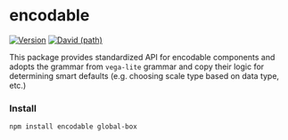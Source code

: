 # encodable

[![Version](https://img.shields.io/npm/v/encodable.svg?style=flat)](https://img.shields.io/npm/v/encodable.svg?style=flat)
[![David (path)](https://img.shields.io/david/apache-superset/encodable.svg?path=packages%2Fencodable&style=flat-square)](https://david-dm.org/apache-superset/encodable?path=packages/encodable)

This package provides standardized API for encodable components and adopts the grammar from `vega-lite` grammar and copy their logic for determining  smart defaults (e.g. choosing scale type based on data type, etc.)

### Install

```sh
npm install encodable global-box
```
